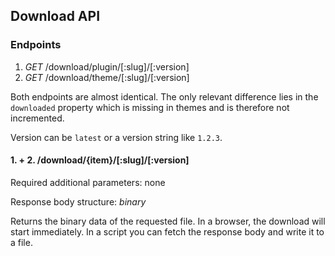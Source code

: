 ## Download API

### Endpoints

1. *GET* /download/plugin/[:slug]/[:version]
2. *GET* /download/theme/[:slug]/[:version]

Both endpoints are almost identical. The only relevant difference lies
in the `downloaded` property which is missing in themes and is therefore not incremented.

Version can be `latest` or a version string like `1.2.3`.


#### 1. + 2. /download/{item}/[:slug]/[:version]

Required additional parameters: none

Response body structure: *binary*

Returns the binary data of the requested file. In a browser, the download will start
immediately.
In a script you can fetch the response body and write it to a file.